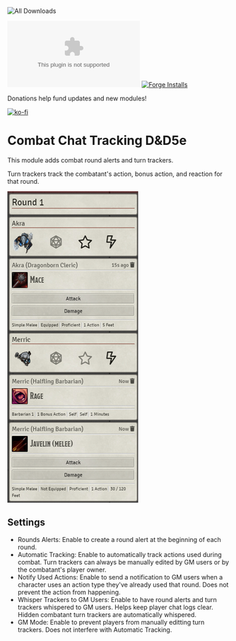 ![All Downloads](https://img.shields.io/github/downloads/jessev14/combat-chat-tracking/total?style=for-the-badge)

![Latest Release Download Count](https://img.shields.io/github/downloads/jessev14/combat-chat-tracking/latest/module.zip)
[![Forge Installs](https://img.shields.io/badge/dynamic/json?label=Forge%20Installs&query=package.installs&suffix=%25&url=https%3A%2F%2Fforge-vtt.com%2Fapi%2Fbazaar%2Fpackage%2Fcombat-chat-tracking&colorB=4aa94a)](https://forge-vtt.com/bazaar#package=combat-chat-tracking)

Donations help fund updates and new modules!

[![ko-fi](https://ko-fi.com/img/githubbutton_sm.svg)](https://ko-fi.com/jessev14)

# Combat Chat Tracking D&D5e
 
This module adds combat round alerts and turn trackers.

Turn trackers track the combatant's action, bonus action, and reaction for that round.

![Combat Chat Tracking D&D5e](img/combat-chat-tracking.png)

## Settings

- Rounds Alerts: Enable to create a round alert at the beginning of each round.
- Automatic Tracking: Enable to automatically track actions used during combat. Turn trackers can always be manually edited by GM users or by the combatant's player owner.
- Notify Used Actions: Enable to send a notification to GM users when a character uses an action type they've already used that round. Does not prevent the action from happening.
- Whisper Trackers to GM Users: Enable to have round alerts and turn trackers whispered to GM users. Helps keep player chat logs clear. Hidden combatant turn trackers are automatically whispered.
- GM Mode: Enable to prevent players from manually editting turn trackers. Does not interfere with Automatic Tracking.
